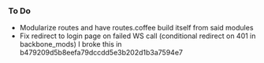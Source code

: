 ### To Do

- Modularize routes and have routes.coffee build itself from said modules
- Fix redirect to login page on failed WS call (conditional redirect on 401 in backbone_mods) I broke this in b479209d5b8eefa79dccdd5e3b202d1b3a7594e7
